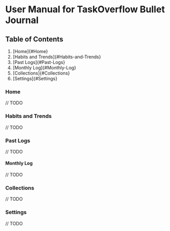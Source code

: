 # User Manual for TaskOverflow Bullet Journal

## Table of Contents
1. [Home]{#Home}
2. [Habits and Trends]{#Habits-and-Trends}
3. [Past Logs]{#Past-Logs}
4. [Monthly Log]{#Monthly-Log}
5. [Collections]{#Collections}
6. [Settings]{#Settings}

### Home
// TODO

### Habits and Trends
// TODO

### Past Logs
// TODO

#### Monthly Log
// TODO


### Collections
// TODO


### Settings
// TODO
